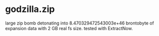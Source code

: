 # godzilla.zip

large zip bomb detonating into 8.470329472543003e+46 brontobyte of expansion data with 2 GB real fs size. tested with ExtractNow.
